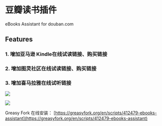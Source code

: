# 豆瓣读书插件
eBooks Assistant for douban.com

## Features

### 1. 增加亚马逊 Kindle在线试读链接、购买链接
### 2. 增加图灵社区在线试读链接、购买链接
### 3. 增加喜马拉雅在线试听链接

![](https://raw.githubusercontent.com/caspartse/eBooksAssistant/master/screenshots/sc001.jpeg)

![](https://raw.githubusercontent.com/caspartse/eBooksAssistant/master/screenshots/sc002.jpeg)

Greasy Fork 在线安装： [https://greasyfork.org/en/scripts/412479-ebooks-assistant](https://greasyfork.org/en/scripts/412479-ebooks-assistant)
